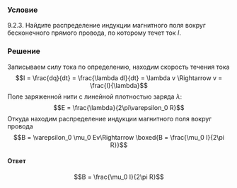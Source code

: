 ###  Условие 

$9.2.3.$ Найдите распределение индукции магнитного поля вокруг бесконечного прямого провода, по которому течет ток $I$. 

### Решение

Записываем силу тока по определению, находим скорость течения тока $$I = \frac{dq}{dt} = \frac{\lambda dl}{dt} = \lambda v \Rightarrow v = \frac{I}{\lambda}$$ Поле заряженной нити с линейной плотностью заряда $\lambda$: $$E = \frac{\lambda}{2\pi\varepsilon_0 R}$$ Откуда находим распределение индукции магнитного поля вокруг провода $$B = \varepsilon_0 \mu_0 Ev\Rightarrow \boxed{B = \frac{\mu_0 I}{2\pi R}}$$ 

#### Ответ

$$B = \frac{\mu_0 I}{2\pi R}$$ 
